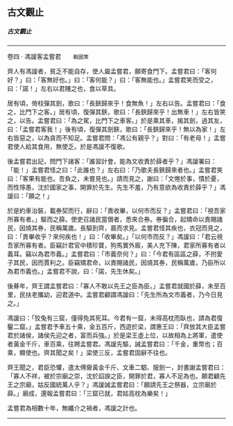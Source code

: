 

## 古文觀止

##### 古文觀止

* * *

卷四 ‧ 馮諼客孟嘗君　　`戰國策`

齊人有馮諼者，貧乏不能自存，使人屬孟嘗君，願寄食門下。孟嘗君曰：「客何好？」曰：「客無好也。」曰：「客何能？」曰：「客無能也。」孟嘗君笑而受之，曰：「諾！」左右以君賤之也，食以草具。

居有頃，倚柱彈其劍，歌曰：「長鋏歸來乎！食無魚！」左右以告。孟嘗君曰：「食之，比門下之客。」居有頃，復彈其鋏，歌曰：「長鋏歸來乎！出無車！」左右皆笑之，以告。孟嘗君曰：「為之駕，比門下之車客。」於是乘其車，揭其劍，過其友，曰：「孟嘗君客我！」後有頃，復彈其劍鋏，歌曰：「長鋏歸來乎！無以為家！」左右皆惡之，以為貪而不知足。孟嘗君問：「馮公有親乎？」對曰：「有老母！」孟嘗君使人給其食用，無使乏。於是馮諼不復歌。

後孟嘗君出記，問門下諸客：「誰習計會，能為文收責於薛者乎？」馮諼署曰：「能！」孟嘗君怪之曰：「此誰也？」左右曰：「乃歌夫長鋏歸來者也。」孟嘗君笑曰：「客果有能也。吾負之，未嘗見也。」請而見之，謝曰：「文倦於事，憒於憂，而性懧愚，沈於國家之事，開罪於先生。先生不羞，乃有意欲為收責於薛乎？」馮諼曰：「願之！」

於是約車治裝，載券契而行，辭曰：「責收畢，以何市而反？」孟嘗君曰：「視吾家所寡有者。」驅而之薛。使吏召諸民當償者，悉來合券。券徧合，起矯命以責賜諸民，因燒其券，民稱萬歲。長驅到齊，晨而求見。孟嘗君怪其疾也，衣冠而見之，曰：「責畢收乎？來何疾也！」曰：「收畢矣。」「以何市而反？」馮諼曰：「君云視吾家所寡有者。臣竊計君官中積珍寶，狗馬實外廄，美人充下陳，君家所寡有者以義耳。竊以為君市義。」孟嘗君曰：「市義奈何？」曰：「今君有區區之薛，不拊愛子其民，因而賈利之。臣竊矯君命，以責賜諸民，因燒其券，民稱萬歲，乃臣所以為君市義也。」孟嘗君不說，曰：「諾，先生休矣。」

後朞年，齊王謂孟嘗君曰：「寡人不敢以先王之臣為臣。」孟嘗君就國於薛，未至百里，民扶老攜幼，迎君道中。孟嘗君顧謂馮諼曰：「先生所為文市義者，乃今日見之。」

馮諼曰：「狡兔有三窟，僅得免其死耳。今君有一窟，未得高枕而臥也，請為君復鑿二窟。」孟嘗君予車五十乘，金五百斤，西遊於梁，謂惠王曰：「齊放其大臣孟嘗君於諸侯，諸侯先迎之者，富而兵強。」於是梁王虛上位，以故相為上將軍，遣使者黃金千斤，車百乘，往聘孟嘗君。馮諼先驅，誡孟嘗君曰：「千金，重幣也；百乘，顯使也。齊其聞之矣！」梁使三反，孟嘗君固辭不往也。

齊王聞之，君臣恐懼，遣太傅齎黃金千斤、文車二駟、服劍一，封書謝孟嘗君曰：「寡人不祥，被於宗廟之崇，沈於諂諛之臣，開罪於君，寡人不足為也。願君顧先王之宗廟，姑反國統萬人乎？」馮諼誡孟嘗君曰：「願請先王之祭器，立宗廟於薛。」廟成，還報孟嘗君曰：「三窟已就，君姑高枕為樂矣！」

孟嘗君為相數十年，無纖介之禍者，馮諼之計也。

* * *


